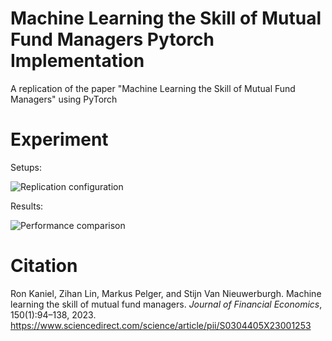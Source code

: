 # Machine Learning the Skill of Mutual Fund Managers Pytorch Implementation
A replication of the paper "Machine Learning the Skill of Mutual Fund Managers" using PyTorch

# Experiment
Setups:

![Replication configuration](https://github.com/user-attachments/assets/1256dec3-4bf5-45a9-ab84-579f33c513e9)

Results:

![Performance comparison](https://github.com/user-attachments/assets/21f64b8b-1c0c-4eac-af49-008a696f9d9c)


# Citation
Ron Kaniel, Zihan Lin, Markus Pelger, and Stijn Van Nieuwerburgh. Machine learning the skill of mutual fund managers. _Journal of Financial Economics_, 150(1):94–138, 2023. https://www.sciencedirect.com/science/article/pii/S0304405X23001253 
